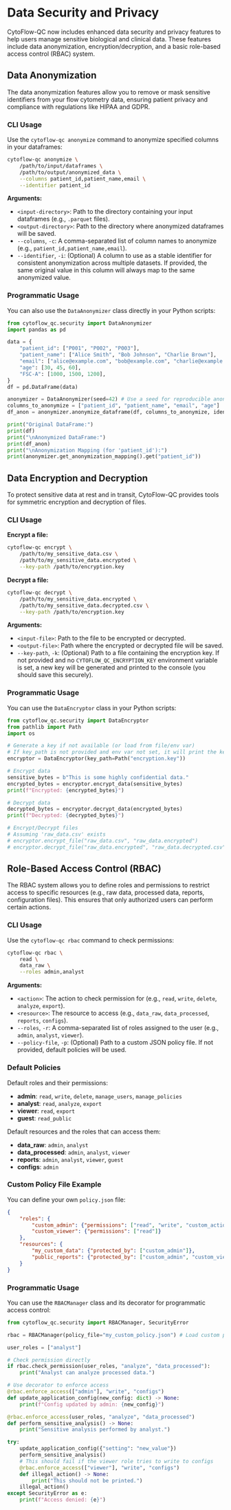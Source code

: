 # Data Security and Privacy

CytoFlow-QC now includes enhanced data security and privacy features to help users manage sensitive biological and clinical data. These features include data anonymization, encryption/decryption, and a basic role-based access control (RBAC) system.

## Data Anonymization

The data anonymization features allow you to remove or mask sensitive identifiers from your flow cytometry data, ensuring patient privacy and compliance with regulations like HIPAA and GDPR.

### CLI Usage

Use the `cytoflow-qc anonymize` command to anonymize specified columns in your dataframes:

```bash
cytoflow-qc anonymize \
    /path/to/input/dataframes \
    /path/to/output/anonymized_data \
    --columns patient_id,patient_name,email \
    --identifier patient_id
```

**Arguments:**

*   `<input-directory>`: Path to the directory containing your input dataframes (e.g., `.parquet` files).
*   `<output-directory>`: Path to the directory where anonymized dataframes will be saved.
*   `--columns`, `-c`: A comma-separated list of column names to anonymize (e.g., `patient_id,patient_name,email`).
*   `--identifier`, `-i`: (Optional) A column to use as a stable identifier for consistent anonymization across multiple datasets. If provided, the same original value in this column will always map to the same anonymized value.

### Programmatic Usage

You can also use the `DataAnonymizer` class directly in your Python scripts:

```python
from cytoflow_qc.security import DataAnonymizer
import pandas as pd

data = {
    "patient_id": ["P001", "P002", "P003"],
    "patient_name": ["Alice Smith", "Bob Johnson", "Charlie Brown"],
    "email": ["alice@example.com", "bob@example.com", "charlie@example.com"],
    "age": [30, 45, 60],
    "FSC-A": [1000, 1500, 1200],
}
df = pd.DataFrame(data)

anonymizer = DataAnonymizer(seed=42) # Use a seed for reproducible anonymization
columns_to_anonymize = ["patient_id", "patient_name", "email", "age"]
df_anon = anonymizer.anonymize_dataframe(df, columns_to_anonymize, identifier_col="patient_id")

print("Original DataFrame:")
print(df)
print("\nAnonymized DataFrame:")
print(df_anon)
print("\nAnonymization Mapping (for 'patient_id'):")
print(anonymizer.get_anonymization_mapping().get("patient_id"))
```

## Data Encryption and Decryption

To protect sensitive data at rest and in transit, CytoFlow-QC provides tools for symmetric encryption and decryption of files.

### CLI Usage

**Encrypt a file:**

```bash
cytoflow-qc encrypt \
    /path/to/my_sensitive_data.csv \
    /path/to/my_sensitive_data.encrypted \
    --key-path /path/to/encryption.key
```

**Decrypt a file:**

```bash
cytoflow-qc decrypt \
    /path/to/my_sensitive_data.encrypted \
    /path/to/my_sensitive_data.decrypted.csv \
    --key-path /path/to/encryption.key
```

**Arguments:**

*   `<input-file>`: Path to the file to be encrypted or decrypted.
*   `<output-file>`: Path where the encrypted or decrypted file will be saved.
*   `--key-path`, `-k`: (Optional) Path to a file containing the encryption key. If not provided and no `CYTOFLOW_QC_ENCRYPTION_KEY` environment variable is set, a new key will be generated and printed to the console (you should save this securely).

### Programmatic Usage

You can use the `DataEncryptor` class in your Python scripts:

```python
from cytoflow_qc.security import DataEncryptor
from pathlib import Path
import os

# Generate a key if not available (or load from file/env var)
# If key_path is not provided and env var not set, it will print the key to console.
encryptor = DataEncryptor(key_path=Path("encryption.key")) 

# Encrypt data
sensitive_bytes = b"This is some highly confidential data."
encrypted_bytes = encryptor.encrypt_data(sensitive_bytes)
print(f"Encrypted: {encrypted_bytes}")

# Decrypt data
decrypted_bytes = encryptor.decrypt_data(encrypted_bytes)
print(f"Decrypted: {decrypted_bytes}")

# Encrypt/Decrypt files
# Assuming 'raw_data.csv' exists
# encryptor.encrypt_file("raw_data.csv", "raw_data.encrypted")
# encryptor.decrypt_file("raw_data.encrypted", "raw_data.decrypted.csv")
```

## Role-Based Access Control (RBAC)

The RBAC system allows you to define roles and permissions to restrict access to specific resources (e.g., raw data, processed data, reports, configuration files). This ensures that only authorized users can perform certain actions.

### CLI Usage

Use the `cytoflow-qc rbac` command to check permissions:

```bash
cytoflow-qc rbac \
    read \
    data_raw \
    --roles admin,analyst
```

**Arguments:**

*   `<action>`: The action to check permission for (e.g., `read`, `write`, `delete`, `analyze`, `export`).
*   `<resource>`: The resource to access (e.g., `data_raw`, `data_processed`, `reports`, `configs`).
*   `--roles`, `-r`: A comma-separated list of roles assigned to the user (e.g., `admin`, `analyst`, `viewer`).
*   `--policy-file`, `-p`: (Optional) Path to a custom JSON policy file. If not provided, default policies will be used.

### Default Policies

Default roles and their permissions:

*   **admin**: `read`, `write`, `delete`, `manage_users`, `manage_policies`
*   **analyst**: `read`, `analyze`, `export`
*   **viewer**: `read`, `export`
*   **guest**: `read_public`

Default resources and the roles that can access them:

*   **data_raw**: `admin`, `analyst`
*   **data_processed**: `admin`, `analyst`, `viewer`
*   **reports**: `admin`, `analyst`, `viewer`, `guest`
*   **configs**: `admin`

### Custom Policy File Example

You can define your own `policy.json` file:

```json
{
    "roles": {
        "custom_admin": {"permissions": ["read", "write", "custom_action"]},
        "custom_viewer": {"permissions": ["read"]}
    },
    "resources": {
        "my_custom_data": {"protected_by": ["custom_admin"]},
        "public_reports": {"protected_by": ["custom_admin", "custom_viewer"]}
    }
}
```

### Programmatic Usage

You can use the `RBACManager` class and its decorator for programmatic access control:

```python
from cytoflow_qc.security import RBACManager, SecurityError

rbac = RBACManager(policy_file="my_custom_policy.json") # Load custom policies

user_roles = ["analyst"]

# Check permission directly
if rbac.check_permission(user_roles, "analyze", "data_processed"):
    print("Analyst can analyze processed data.")

# Use decorator to enforce access
@rbac.enforce_access(["admin"], "write", "configs")
def update_application_config(new_config: dict) -> None:
    print(f"Config updated by admin: {new_config}")

@rbac.enforce_access(user_roles, "analyze", "data_processed")
def perform_sensitive_analysis() -> None:
    print("Sensitive analysis performed by analyst.")

try:
    update_application_config({"setting": "new_value"})
    perform_sensitive_analysis()
    # This should fail if the viewer role tries to write to configs
    @rbac.enforce_access(["viewer"], "write", "configs")
    def illegal_action() -> None:
        print("This should not be printed.")
    illegal_action()
except SecurityError as e:
    print(f"Access denied: {e}")
```



